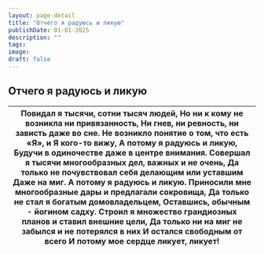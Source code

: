 ```yaml
---
layout: page-detail
title: "Отчего я радуюсь и ликую"
publishDate: 01-01-2025
description: ""
tags:
image:
draft: false
---
```


## Отчего я радуюсь и ликую
| Повидал я тысячи, сотни тысяч людей,  Но ни к кому не возникла ни привязанность,  Ни гнев, ни ревность, ни зависть даже во сне. Не возникло понятие о том, что есть «Я», и Я кого-то вижу,  А потому я радуюсь и ликую,  Будучи в одиночестве даже в центре внимания. Совершал я тысячи многообразных дел, важных и не очень,  Да только не почувствовал себя делающим или уставшим  Даже на миг.  А потому я радуюсь и ликую. Приносили мне многообразные дары и предлагали сокровища,  Да только не стал я богатым домовладельцем,  Оставшись, обычным - йогином садху. Строил я множество грандиозных планов и ставил внешние цели,  Да только ни на миг не забылся и не потерялся в них  И остался свободным от всего  И потому мое сердце ликует, ликует! |
| -------------------------------------------------------------------------------------------------------------------------------------------------------------------------------------------------------------------------------------------------------------------------------------------------------------------------------------------------------------------------------------------------------------------------------------------------------------------------------------------------------------------------------------------------------------------------------------------------------------------------------------------------------------------------------------------------------------------------------------------------------------- |
  
  
